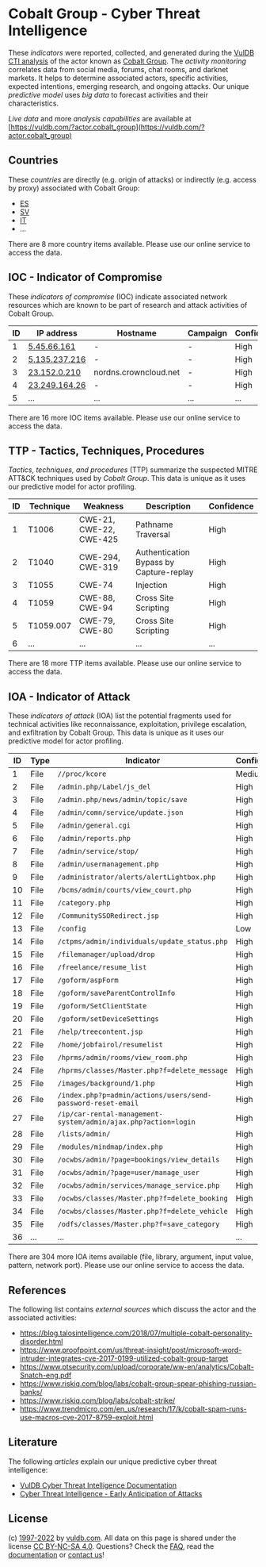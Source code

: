 # Cobalt Group - Cyber Threat Intelligence

These _indicators_ were reported, collected, and generated during the [VulDB CTI analysis](https://vuldb.com/?kb.cti) of the actor known as [Cobalt Group](https://vuldb.com/?actor.cobalt_group). The _activity monitoring_ correlates data from social media, forums, chat rooms, and darknet markets. It helps to determine associated actors, specific activities, expected intentions, emerging research, and ongoing attacks. Our unique _predictive model_ uses _big data_ to forecast activities and their characteristics.

_Live data_ and more _analysis capabilities_ are available at [https://vuldb.com/?actor.cobalt_group](https://vuldb.com/?actor.cobalt_group)

## Countries

These _countries_ are directly (e.g. origin of attacks) or indirectly (e.g. access by proxy) associated with Cobalt Group:

* [ES](https://vuldb.com/?country.es)
* [SV](https://vuldb.com/?country.sv)
* [IT](https://vuldb.com/?country.it)
* ...

There are 8 more country items available. Please use our online service to access the data.

## IOC - Indicator of Compromise

These _indicators of compromise_ (IOC) indicate associated network resources which are known to be part of research and attack activities of Cobalt Group.

ID | IP address | Hostname | Campaign | Confidence
-- | ---------- | -------- | -------- | ----------
1 | [5.45.66.161](https://vuldb.com/?ip.5.45.66.161) | - | - | High
2 | [5.135.237.216](https://vuldb.com/?ip.5.135.237.216) | - | - | High
3 | [23.152.0.210](https://vuldb.com/?ip.23.152.0.210) | nordns.crowncloud.net | - | High
4 | [23.249.164.26](https://vuldb.com/?ip.23.249.164.26) | - | - | High
5 | ... | ... | ... | ...

There are 16 more IOC items available. Please use our online service to access the data.

## TTP - Tactics, Techniques, Procedures

_Tactics, techniques, and procedures_ (TTP) summarize the suspected MITRE ATT&CK techniques used by _Cobalt Group_. This data is unique as it uses our predictive model for actor profiling.

ID | Technique | Weakness | Description | Confidence
-- | --------- | -------- | ----------- | ----------
1 | T1006 | CWE-21, CWE-22, CWE-425 | Pathname Traversal | High
2 | T1040 | CWE-294, CWE-319 | Authentication Bypass by Capture-replay | High
3 | T1055 | CWE-74 | Injection | High
4 | T1059 | CWE-88, CWE-94 | Cross Site Scripting | High
5 | T1059.007 | CWE-79, CWE-80 | Cross Site Scripting | High
6 | ... | ... | ... | ...

There are 18 more TTP items available. Please use our online service to access the data.

## IOA - Indicator of Attack

These _indicators of attack_ (IOA) list the potential fragments used for technical activities like reconnaissance, exploitation, privilege escalation, and exfiltration by Cobalt Group. This data is unique as it uses our predictive model for actor profiling.

ID | Type | Indicator | Confidence
-- | ---- | --------- | ----------
1 | File | `//proc/kcore` | Medium
2 | File | `/admin.php/Label/js_del` | High
3 | File | `/admin.php/news/admin/topic/save` | High
4 | File | `/admin/comn/service/update.json` | High
5 | File | `/admin/general.cgi` | High
6 | File | `/admin/reports.php` | High
7 | File | `/admin/service/stop/` | High
8 | File | `/admin/usermanagement.php` | High
9 | File | `/administrator/alerts/alertLightbox.php` | High
10 | File | `/bcms/admin/courts/view_court.php` | High
11 | File | `/category.php` | High
12 | File | `/CommunitySSORedirect.jsp` | High
13 | File | `/config` | Low
14 | File | `/ctpms/admin/individuals/update_status.php` | High
15 | File | `/filemanager/upload/drop` | High
16 | File | `/freelance/resume_list` | High
17 | File | `/goform/aspForm` | High
18 | File | `/goform/saveParentControlInfo` | High
19 | File | `/goform/SetClientState` | High
20 | File | `/goform/setDeviceSettings` | High
21 | File | `/help/treecontent.jsp` | High
22 | File | `/home/jobfairol/resumelist` | High
23 | File | `/hprms/admin/rooms/view_room.php` | High
24 | File | `/hprms/classes/Master.php?f=delete_message` | High
25 | File | `/images/background/1.php` | High
26 | File | `/index.php?p=admin/actions/users/send-password-reset-email` | High
27 | File | `/ip/car-rental-management-system/admin/ajax.php?action=login` | High
28 | File | `/lists/admin/` | High
29 | File | `/modules/mindmap/index.php` | High
30 | File | `/ocwbs/admin/?page=bookings/view_details` | High
31 | File | `/ocwbs/admin/?page=user/manage_user` | High
32 | File | `/ocwbs/admin/services/manage_service.php` | High
33 | File | `/ocwbs/classes/Master.php?f=delete_booking` | High
34 | File | `/ocwbs/classes/Master.php?f=delete_vehicle` | High
35 | File | `/odfs/classes/Master.php?f=save_category` | High
36 | ... | ... | ...

There are 304 more IOA items available (file, library, argument, input value, pattern, network port). Please use our online service to access the data.

## References

The following list contains _external sources_ which discuss the actor and the associated activities:

* https://blog.talosintelligence.com/2018/07/multiple-cobalt-personality-disorder.html
* https://www.proofpoint.com/us/threat-insight/post/microsoft-word-intruder-integrates-cve-2017-0199-utilized-cobalt-group-target
* https://www.ptsecurity.com/upload/corporate/ww-en/analytics/Cobalt-Snatch-eng.pdf
* https://www.riskiq.com/blog/labs/cobalt-group-spear-phishing-russian-banks/
* https://www.riskiq.com/blog/labs/cobalt-strike/
* https://www.trendmicro.com/en_us/research/17/k/cobalt-spam-runs-use-macros-cve-2017-8759-exploit.html

## Literature

The following _articles_ explain our unique predictive cyber threat intelligence:

* [VulDB Cyber Threat Intelligence Documentation](https://vuldb.com/?kb.cti)
* [Cyber Threat Intelligence - Early Anticipation of Attacks](https://www.scip.ch/en/?labs.20201022)

## License

(c) [1997-2022](https://vuldb.com/?kb.changelog) by [vuldb.com](https://vuldb.com/?kb.about). All data on this page is shared under the license [CC BY-NC-SA 4.0](https://creativecommons.org/licenses/by-nc-sa/4.0/). Questions? Check the [FAQ](https://vuldb.com/?kb.faq), read the [documentation](https://vuldb.com/?kb) or [contact us](https://vuldb.com/?contact)!
